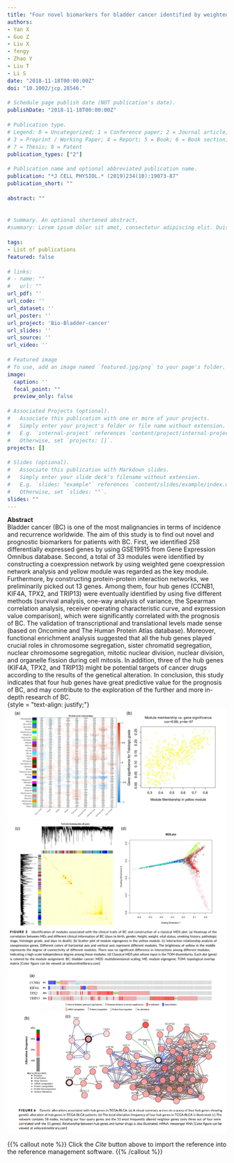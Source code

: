 ```yaml
---
title: "Four novel biomarkers for bladder cancer identified by weighted gene coexpression network analysis"
authors:
- Yan X
- Guo Z
- Liu X
- fengy
- Zhao Y
- Liu T
- Li S
date: "2018-11-18T00:00:00Z"
doi: "10.1002/jcp.28546."

# Schedule page publish date (NOT publication's date).
publishDate: "2018-11-18T00:00:00Z"

# Publication type.
# Legend: 0 = Uncategorized; 1 = Conference paper; 2 = Journal article;
# 3 = Preprint / Working Paper; 4 = Report; 5 = Book; 6 = Book section;
# 7 = Thesis; 8 = Patent
publication_types: ["2"]

# Publication name and optional abbreviated publication name.
publication: "*J CELL PHYSIOL.* (2019)234(10):19073-87"
publication_short: ""

abstract: ""


# Summary. An optional shortened abstract.
#summary: Lorem ipsum dolor sit amet, consectetur adipiscing elit. Duis posuere tellus ac convallis placerat. Proin tincidunt magna sed ex sollicitudin condimentum.

tags:
- List of publications
featured: false

# links:
# - name: ""
#   url: ""
url_pdf: ''
url_code: ''
url_dataset: ''
url_poster: ''
url_project: 'Bio-Bladder-cancer'
url_slides: ''
url_source: ''
url_video: ''

# Featured image
# To use, add an image named `featured.jpg/png` to your page's folder. 
image:
  caption: ''
  focal_point: ""
  preview_only: false

# Associated Projects (optional).
#   Associate this publication with one or more of your projects.
#   Simply enter your project's folder or file name without extension.
#   E.g. `internal-project` references `content/project/internal-project/index.md`.
#   Otherwise, set `projects: []`.
projects: []

# Slides (optional).
#   Associate this publication with Markdown slides.
#   Simply enter your slide deck's filename without extension.
#   E.g. `slides: "example"` references `content/slides/example/index.md`.
#   Otherwise, set `slides: ""`.
slides: ""
---
```

**Abstract**  
Bladder cancer (BC) is one of the most malignancies in terms of incidence and recurrence worldwide. The aim of this study is to find out novel and prognostic biomarkers for patients with BC. First, we identified 258 differentially expressed genes by using GSE19915 from Gene Expression Omnibus database. Second, a total of 33 modules were identified by constructing a coexpression network by using weighted gene coexpression network analysis and yellow module was regarded as the key module. Furthermore, by constructing protein-protein interaction networks, we preliminarily picked out 13 genes. Among them, four hub genes (CCNB1, KIF4A, TPX2, and TRIP13) were eventually identified by using five different methods (survival analysis, one-way analysis of variance, the Spearman correlation analysis, receiver operating characteristic curve, and expression value comparison), which were significantly correlated with the prognosis of BC. The validation of transcriptional and translational levels made sense (based on Oncomine and The Human Protein Atlas database). Moreover, functional enrichment analysis suggested that all the hub genes played crucial roles in chromosome segregation, sister chromatid segregation, nuclear chromosome segregation, mitotic nuclear division, nuclear division, and organelle fission during cell mitosis. In addition, three of the hub genes (KIF4A, TPX2, and TRIP13) might be potential targets of cancer drugs according to the results of the genetical alteration. In conclusion, this study indicates that four hub genes have great predictive value for the prognosis of BC, and may contribute to the exploration of the further and more in-depth research of BC.  
{style = "text-align: justify;"}
![png](./figure2up.png)
![png](./figure2down.png)
![png](./figure6.png)

{{% callout note %}}
Click the _Cite_ button above to import the reference into the reference management software.
{{% /callout %}}
